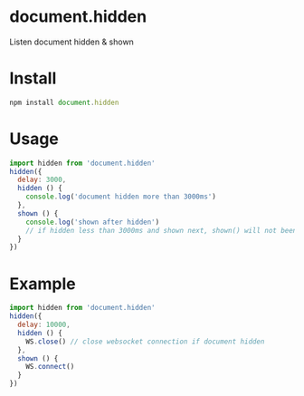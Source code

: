 # document.hidden
Listen document hidden &amp; shown

# Install
```js
npm install document.hidden
```

# Usage
```js
import hidden from 'document.hidden'
hidden({
  delay: 3000,
  hidden () {
    console.log('document hidden more than 3000ms')
  },
  shown () {
    console.log('shown after hidden')
    // if hidden less than 3000ms and shown next, shown() will not been called.
  }
})
```

# Example
```js
import hidden from 'document.hidden'
hidden({
  delay: 10000,
  hidden () {
    WS.close() // close websocket connection if document hidden
  },
  shown () {
    WS.connect()
  }
})
```
